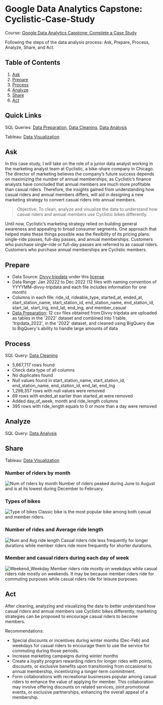 # Google Data Analytics Capstone: Cyclistic-Case-Study
Course: [Google Data Analytics Capstone: Complete a Case Study](https://www.coursera.org/learn/google-data-analytics-capstone/)

Following the steps of the data analysis process: Ask, Prepare, Process, Analyze, Share, and Act.

## Table of Contents
1. [Ask](#ask)
2. [Prepare](#prepare)
3. [Process](#process)
4. [Analyze](#analyze)
5. [Share](#share)
6. [Act](#act)

## Quick Links
SQL Queries: [Data Preparation](./data-preparation), [Data Cleaning](./data-cleaning), [Data Analysis](./data-analysis)

Tableau: [Data Visualization](https://public.tableau.com/views/Cyclisticcasestudy_17033263316310/WeekendWeekday?:language=en-GB&:display_count=n&:origin=viz_share_link)

<a name="ask"></a>
## Ask
In this case study, I will take on the role of a junior data analyst working in the marketing analyst team at Cyclistic, a bike-share company in Chicago. The director of marketing believes the company’s future success depends on maximizing the number of annual memberships, as Cyclistic’s finance analysts have concluded that annual members are much more profitable than casual riders. Therefore, the insights gained from understanding how casual riders and annual members differs, will aid in designing a new marketing strategy to convert casual riders into annual members.

> Objective: To clean, analyze and visualize the data to understand how casual riders and annual members use Cyclistic bikes differently.

Until now, Cyclistic’s marketing strategy relied on building general awareness and appealing to broad consumer segments. One approach that helped make these things possible was the flexibility of its pricing plans: single-ride passes, full-day passes, and annual memberships. Customers who purchase single-ride or full-day passes are referred to as casual riders. Customers who purchase annual memberships are Cyclistic members.

<a name="prepare"></a>
## Prepare
- Data Source: [Divvy tripdata](https://divvy-tripdata.s3.amazonaws.com/index.html) under this [license](https://divvybikes.com/data-license-agreement)
- Data Range: Jan 20222 to Dec 2022 (12 files with naming convention of YYYYMM-divvy-tripdata and each file includes information for one month)
- Columns in each file: ride_id, rideable_type, started_at, ended_at, start_station_name, start_station_id, end_station_name, end_station_id, start_lat, start_lng, end_lat, end_lng, and member_casual
- [Data Preparation](./data-preparation): 12 csv files obtained from Divvy tripdata are uploaded as tables in the '2022' dataset and combined into 1 table, 'tripdata_2022', in the '2022' dataset, and cleaned using BigQuery due to BigQuery's ability to handle large amounts of data

<a name="process"></a>
## Process
SQL Query: [Data Cleaning](./data-cleaning)

- 5,667,717 rows found
- Check data type of all columns
- No duplicates found
- Null values found in start_station_name, start_station_id, end_station_name, end_station_id, end_lat, end_lng
- 1,298,357 rows with null values were removed
- 69 rows with ended_at earlier than started_at were removed
- Added day_of_week, month and ride_length columns
- 395 rows with ride_length equals to 0 or more than a day were removed

<a name="analyze"></a>
## Analyze
SQL Query: [Data Analysis](./data-analysis) 

<a name="share"></a>
## Share
Tableau: [Data Visualization](https://public.tableau.com/views/Cyclisticcasestudy_17033263316310/WeekendWeekday?:language=en-GB&:display_count=n&:origin=viz_share_link)

### Number of riders by month
![Num of riders by month](https://github.com/C3lineTan/Cyclistic-Case-Study/assets/110513678/62f9f19a-4759-483f-8770-609a184683f5)
Number of riders peaked during June to August and is at its lowest during December to February.

### Types of bikes
![Type of bikes](https://github.com/C3lineTan/Cyclistic-Case-Study/assets/110513678/26e796bd-c636-4ba4-a89d-abf3177d94d9)
Classic bike is the most popular bike among both casual and member riders.

### Number of rides and Average ride length
![Num and Avg ride length](https://github.com/C3lineTan/Cyclistic-Case-Study/assets/110513678/e3059650-1851-4c75-b9d6-25832431eb67)
Casual riders ride less frequently for longer durations while member riders ride more frequently for shorter durations.

### Member and casual riders during each day of week
![Weekend_Weekday](https://github.com/C3lineTan/Cyclistic-Case-Study/assets/110513678/cac3337a-3121-431f-bfa1-140a67be8b27)
Member riders ride mostly on weekdays while casual riders ride mostly on weekends. It may be because member riders ride for commuting purposes while casual riders ride for leisure purposes.

<a name="act"></a>
## Act
After cleaning, analyzing and visualizing the data to better understand how casual riders and annual members use Cyclistic bikes differently, marketing strategies can be proposed to encourage casual riders to become members.

Recommendations:
- Special discounts or incentives during winter months (Dec-Feb) and weekdays for casual riders to encourage them to use the service for commuting during those periods.
- Increase marketing campaigns during winter months
- Create a loyalty program rewarding riders for longer rides with points, discounts, or exclusive benefits upon transitioning from occasional to annual membership, incentivizing a longer-term commitment.
- Form collaborations with recreational businesses popular among casual riders to enhance the value of applying for member. This collaboration may involve offering discounts on related services, joint promotional events, or exclusive partnerships, enhancing the overall appeal of a membership.

